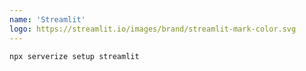 ```yaml
---
name: 'Streamlit'
logo: https://streamlit.io/images/brand/streamlit-mark-color.svg
---
```


```sh
npx serverize setup streamlit
```
